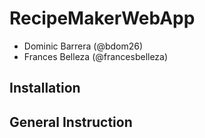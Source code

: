 # RecipeMakerWebApp
- Dominic Barrera (@bdom26)
- Frances Belleza (@francesbelleza)

## Installation  
## General Instruction 
